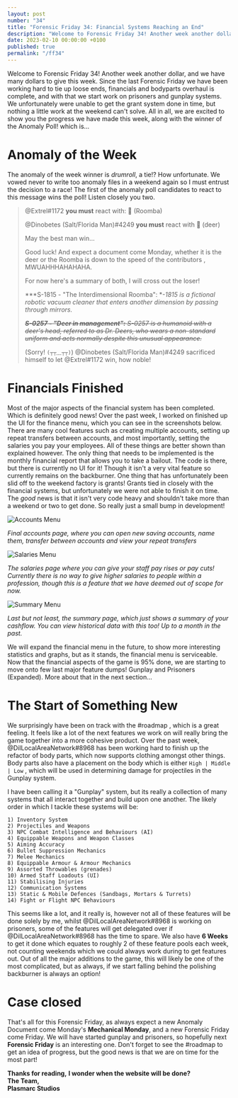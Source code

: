 ```yaml
---
layout: post
number: "34"
title: "Forensic Friday 34: Financial Systems Reaching an End"
description: "Welcome to Forensic Friday 34! Another week another dollar, and we have many dollars to give this week. Since the last Forensic Friday we have been working hard to tie up loose ends, financials and bodyparts overhaul is complete, and with that we start work on prisoners and gunplay systems. We unfortunately were unable to get the grant system done in time, but nothing a little work at the weekend can't solve. All in all, we are excited to show you the progress we have made this week, along with the winner of the Anomaly Poll! which is... "
date: 2023-02-10 00:00:00 +0100
published: true
permalink: "/ff34"
---
```


Welcome to Forensic Friday 34! Another week another dollar, and we have many dollars to give this week. Since the last Forensic Friday we have been working hard to tie up loose ends, financials and bodyparts overhaul is complete, and with that we start work on prisoners and gunplay systems. We unfortunately were unable to get the grant system done in time, but nothing a little work at the weekend can't solve. All in all, we are excited to show you the progress we have made this week, along with the winner of the Anomaly Poll! which is... 

# Anomaly of the Week

The anomaly of the week winner is *drumroll*, a tie!? How unfortunate. We vowed never to write too anomaly files in a weekend again so I must entrust the decision to a race! The first of the anomaly poll candidates to react to this message wins the poll!
Listen closely you two.

> @Extrel#1172  **you must** react with: :robot: (Roomba)
> 
> @Dinobetes (Salt/Florida Man)#4249   **you must** react with :deer: (deer)
> 
> May the best man win...
> 
> Good luck! And expect a document come Monday, whether it is the deer or the Roomba is down to the speed of the contributors , MWUAHHHAHAHAHA.
> 
> For now here's a summary of both, I will cross out the loser!
> 
> ***S-1815 - "The Interdimensional Roomba": **-1815 is a fictional robotic vacuum cleaner that enters another dimension by passing through mirrors.*
> 
> ~~***S-0257 - "Deer in management":** S-0257 is a humanoid with a deer's head, referred to as Dr. Deers, who wears a non-standard uniform and acts normally despite this unusual appearance.*~~ 
> 
> (Sorry! `(┬┬﹏┬┬)`) @Dinobetes (Salt/Florida Man)#4249 sacrificed himself to let @Extrel#1172  win, how noble!



# Financials Finished

Most of the major aspects of the financial system has been completed. Which is definitely good news! Over the past week, I worked on finished up the UI for the finance menu, which you can see in the screenshots below. There are many cool features such as creating multiple accounts, setting up repeat transfers between accounts, and most importantly, setting the salaries you pay your employees. All of these things are better shown than explained however. The only thing that needs to be implemented is the monthly financial report that allows you to take a bailout. The code is there, but there is currently no UI for it! Though it isn't a very vital feature so currently remains on the backburner. One thing that has unfortunately been slid off to the weekend factory is grants! Grants tied in closely with the financial systems, but unfortunately we were not able to finish it on time. The *good* news is that it isn't very code heavy and shouldn't take more than a weekend or two to get done. So really just a small bump in development!

![Accounts Menu](./forensic-friday-media/ff34/accounts.png)

*Final accounts page, where you can open new saving accounts, name them, transfer between accounts and view your repeat transfers*

![Salaries Menu](./forensic-friday-media/ff34/salaries.png)

*The salaries page where you can give your staff pay rises or pay cuts! Currently there is no way to give higher salaries to people within a profession, though this is a feature that we have deemed out of scope for now.*

![Summary Menu](./forensic-friday-media/ff34/summary.png)

*Last but not least, the summary page, which just shows a summary of your cashflow. You can view historical data with this too! Up to a month in the past.*

We will expand the financial menu in the future, to show more interesting statistics and graphs, but as it stands, the financial menu is serviceable. Now that the financial aspects of the game is 95% done, we are starting to move onto few last major feature dumps! Gunplay and Prisoners (Expanded). More about that in the next section...

# The Start of Something New

We surprisingly have been on track with the #roadmap , which is a great feeling. It feels like a lot of the next features we work on will really bring the game together into a more cohesive product. Over the past week, @DilLocalAreaNetwork#8968 has been working hard to finish up the refactor of body parts, which now supports clothing amongst other things. Body parts also have a placement on the body which is either `High | Middle | Low` , which will be used in determining damage for projectiles in the Gunplay system.

 I have been calling it a "Gunplay" system, but its really a collection of many systems that all interact together and build upon one another. The likely order in which I tackle these systems will be:

`1) Inventory System`\
`2) Projectiles and Weapons`\
`3) NPC Combat Intelligence and Behaviours (AI)`\
`4) Equippable Weapons and Weapon Classes`\
`5) Aiming Accuracy`\
`6) Bullet Suppression Mechanics`\
`7) Melee Mechanics`\
`8) Equippable Armour & Armour Mechanics`\
`9) Assorted Throwables (grenades)`\
`10) Armed Staff Loadouts (UI)`\
`11) Stabilising Injuries`\
`12) Communication Systems`\
`13) Static & Mobile Defences (Sandbags, Mortars & Turrets)`\
`14) Fight or Flight NPC Behaviours`

This seems like a lot, and it really is, however not all of these features will be done solely by me, whilst @DilLocalAreaNetwork#8968  is working on prisoners, some of the features will get delegated over if @DilLocalAreaNetwork#8968  has the time to spare. We also have **6 Weeks** to get it done which equates to roughly 2 of these feature pools each week, not counting weekends which we could always work during to get features out. Out of all the major additions to the game, this will likely be one of the most complicated, but as always, if we start falling behind the polishing backburner is always an option!

# Case closed

That's all for this Forensic Friday, as always expect a new Anomaly Document come Monday's **Mechanical Monday**, and a new Forensic Friday come Friday. We will have started gunplay and prisoners, so hopefully next **Forensic Friday** is an interesting one. Don't forget to see the #roadmap to get an idea of progress, but the good news is that we are on time for the most part!


**Thanks for reading,** **I wonder when the website will be done?**\
**The Team,**\
**Plasmarc Studios**

